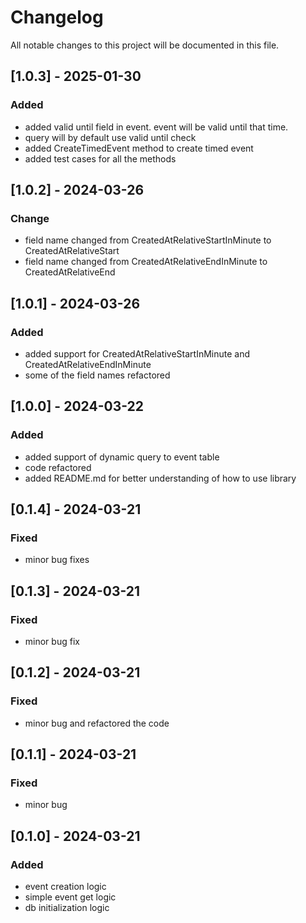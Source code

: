 # Changelog

All notable changes to this project will be documented in this file.

## [1.0.3] - 2025-01-30

### Added
- added valid until field in event. event will be valid until that time.
- query will by default use valid until check
- added CreateTimedEvent method to create timed event
- added test cases for all the methods

## [1.0.2] - 2024-03-26

### Change
- field name changed from CreatedAtRelativeStartInMinute to CreatedAtRelativeStart
- field name changed from CreatedAtRelativeEndInMinute to CreatedAtRelativeEnd

## [1.0.1] - 2024-03-26

### Added
- added support for CreatedAtRelativeStartInMinute and CreatedAtRelativeEndInMinute
- some of the field names refactored

## [1.0.0] - 2024-03-22

### Added
- added support of dynamic query to event table
- code refactored
- added README.md for better understanding of how to use library

## [0.1.4] - 2024-03-21

### Fixed
- minor bug fixes

## [0.1.3] - 2024-03-21

### Fixed
- minor bug fix

## [0.1.2] - 2024-03-21

### Fixed
- minor bug and refactored the code

## [0.1.1] - 2024-03-21

### Fixed
- minor bug

## [0.1.0] - 2024-03-21

### Added
- event creation logic 
- simple event get logic
- db initialization logic


